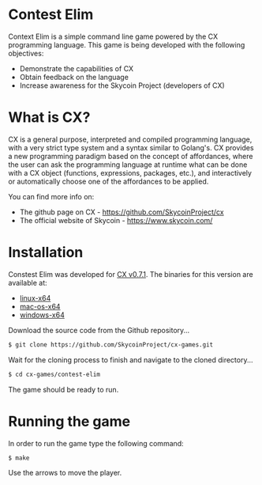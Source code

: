 # Contest Elim

Context Elim is a simple command line game powered by the CX programming language.
This game is being developed with the following objectives:

  - Demonstrate the capabilities of CX
  - Obtain feedback on the language
  - Increase awareness for the Skycoin Project (developers of CX)

# What is CX?
CX is a general purpose, interpreted and compiled programming language, with a very strict type system and a syntax similar to Golang's. CX provides a new programming paradigm based on the concept of affordances, where the user can ask the programming language at runtime what can be done with a CX object (functions, expressions, packages, etc.), and interactively or automatically choose one of the affordances to be applied.

You can find more info on:
  - The github page on CX - https://github.com/SkycoinProject/cx
  - The official website of Skycoin - https://www.skycoin.com/

# Installation
Constest Elim was developed for [CX v0.7.1](https://github.com/SkycoinProject/cx/releases/tag/v0.7.1).
The binaries for this version are available at:
  - [linux-x64](https://github.com/SkycoinProject/cx/releases/download/v0.7.1/cx-0.7.1-bin-linux-x64.zip)
  - [mac-os-x64](https://github.com/SkycoinProject/cx/releases/download/v0.7.1/cx-0.7.1-bin-macos-x64.zip)
  - [windows-x64](https://github.com/SkycoinProject/cx/releases/download/v0.7.1/cx-0.7.1-bin-windows-x64.zip)

Download the source code from the Github repository...
```sh
$ git clone https://github.com/SkycoinProject/cx-games.git
```

Wait for the cloning process to finish and navigate to the cloned directory...
```sh
$ cd cx-games/contest-elim
```

The game should be ready to run.

# Running the game
In order to run the game type the following command:

```sh
$ make
```

Use the arrows to move the player.
